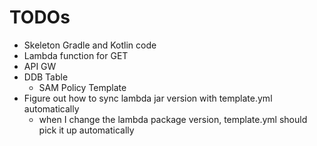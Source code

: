 # TODOs

- Skeleton Gradle and Kotlin code
- Lambda function for GET
- API GW
- DDB Table
  - SAM Policy Template
- Figure out how to sync lambda jar version with template.yml automatically
    - when I change the lambda package version, template.yml should pick it up automatically